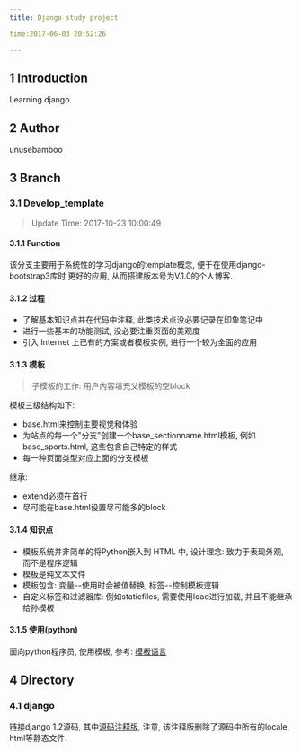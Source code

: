 ```yaml
---
title: Django study project

time:2017-06-03 20:52:26

---
```


## 1 Introduction
Learning django.


## 2 Author
unusebamboo


## 3 Branch
### 3.1 Develop_template
> Update Time: 2017-10-23 10:00:49 

#### 3.1.1 Function
该分支主要用于系统性的学习django的template概念, 便于在使用django-bootstrap3库时
更好的应用, 从而搭建版本号为V.1.0的个人博客.

#### 3.1.2 过程
- 了解基本知识点并在代码中注释, 此类技术点没必要记录在印象笔记中
- 进行一些基本的功能测试, 没必要注重页面的美观度
- 引入 Internet 上已有的方案或者模板实例, 进行一个较为全面的应用

#### 3.1.3 模板
> 子模板的工作: 用户内容填充父模板的空block

模板三级结构如下: 
- base.html来控制主要视觉和体验
- 为站点的每一个"分支"创建一个base_sectionname.html模板, 例如base_sports.html, 这些包含自己特定的样式
- 每一种页面类型对应上面的分支模板

继承:
- extend必须在首行
- 尽可能在base.html设置尽可能多的block

#### 3.1.4 知识点
- 模板系统并非简单的将Python嵌入到 HTML 中, 设计理念: 致力于表现外观, 而不是程序逻辑
- 模板是纯文本文件
- 模板包含: 变量--使用时会被值替换, 标签--控制模板逻辑
- 自定义标签和过滤器库: 例如staticfiles, 需要使用load进行加载, 并且不能继承给孙模板

#### 3.1.5 使用(python)
面向python程序员, 使用模板, 参考: [模板语言](http://python.usyiyi.cn/documents/django_182/ref/templates/api.html)

## 4 Directory
### 4.1 django
链接django 1.2源码, 其中[源码注释版](git@github.com:unlessbamboo/django-source.git), 
注意, 该注释版删除了源码中所有的locale, html等静态文件.

























